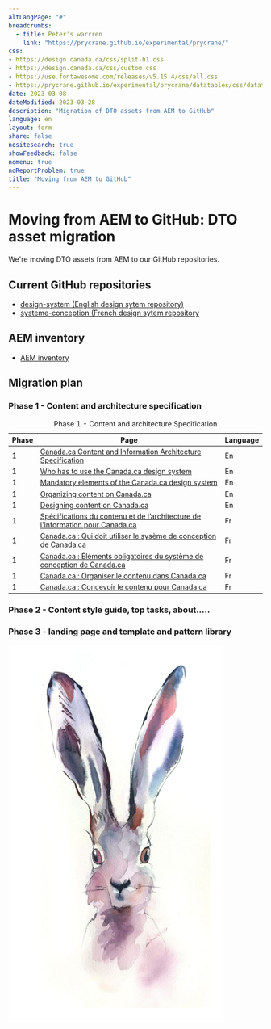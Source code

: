 ```yaml
---
altLangPage: "#"
breadcrumbs:
  - title: Peter's warrren
    link: "https://prycrane.github.io/experimental/prycrane/"
css:
- https://design.canada.ca/css/split-h1.css
- https://design.canada.ca/css/custom.css
- https://use.fontawesome.com/releases/v5.15.4/css/all.css
- https://prycrane.github.io/experimental/prycrane/datatables/css/datatables-fun.css
date: 2023-03-08
dateModified: 2023-03-28
description: "Migration of DTO assets from AEM to GitHub"
language: en
layout: form
share: false
nositesearch: true
showFeedback: false
nomenu: true
noReportProblem: true
title: "Moving from AEM to GitHub"
---
```

<div class="row">
  <div class="col-md-8">
    <h1 property="name" id="wb-cont" dir="ltr"><span class="stacked"><span>Moving from AEM to GitHub</span>: <span>DTO asset migration</span></span></h1>
    <p>We're moving DTO assets from AEM to our GitHub repositories.</p>
    <h2 class="h3 mrgn-tp-lg">Current GitHub repositories</h2>
    <ul class="fa-ul">
      <li><span class="fa-li"><span class="fas fa-code-branch"></span></span><a href="https://github.com/canada-ca/design-system">design-system (English design sytem repository)</a></li>
      <li><span class="fa-li"><span class="fas fa-code-branch"></span></span><a href="https://github.com/canada-ca/systeme-conception">systeme-conception (French design sytem repository</a></li>
    </ul>
    <h2 class="h3 mrgn-tp-lg">AEM inventory</h2>
    <ul class="fa-ul">
      <li><span class="fa-li"><span class="fab fa-google-drive"></span></span><a href="https://docs.google.com/spreadsheets/d/1xbBwK4ximVygzuqV0Ie-cbQjEDvyVQLfZExcbLsupkw">AEM inventory</a></li>
    </ul>
    <h2 class="h3 mrgn-tp-lg">Migration plan</h2>
    <h3 class="h4 mrgn-tp-lg">Phase 1 - Content and architecture specification</h3>
      <section class="panel panel-default table-bordered">
        <table class="table small table-striped table-bordered table-responsive">
          <caption class="wb-inv">
          Phase 1 - Content and architecture Specification
          </caption>
          <thead>
            <tr>
              <th class="text-center">Phase</th>
              <th>Page</th>
              <th class="text-center">Language</th>
            </tr>
          </thead>
          <tbody>
            <tr>
              <td class="text-center">1</td>
              <td><a href="https://www.canada.ca/en/treasury-board-secretariat/services/government-communications/canada-content-information-architecture-specification.html">Canada.ca Content and Information Architecture Specification</a></td>
              <td class="text-center">En</td>
            </tr>
            <tr>
              <td class="text-center">1</td>
              <td><a href="https://www.canada.ca/en/treasury-board-secretariat/services/government-communications/canada-content-information-architecture-specification/usage-canadaca-design.html">Who has to use the Canada.ca design system</a></td>
              <td class="text-center">En</td>
            </tr>
            <tr>
              <td class="text-center">1</td>
              <td><a href="https://www.canada.ca/en/treasury-board-secretariat/services/government-communications/canada-content-information-architecture-specification/mandatory-elements.html">Mandatory elements of the Canada.ca design system</a></td>
              <td class="text-center">En</td>
            </tr>
            <tr>
              <td class="text-center">1</td>
              <td><a href="https://www.canada.ca/en/treasury-board-secretariat/services/government-communications/canada-content-information-architecture-specification/organizing-content.html">Organizing content on Canada.ca</a></td>
              <td class="text-center">En</td>
            </tr>
            <tr>
              <td class="text-center">1</td>
              <td><a href="https://www.canada.ca/en/treasury-board-secretariat/services/government-communications/canada-content-information-architecture-specification/templates.html">Designing content on Canada.ca</a></td>
              <td class="text-center">En</td>
            </tr>
            <tr>
              <td class="text-center">1</td>
              <td><a href="https://www.canada.ca/fr/secretariat-conseil-tresor/services/communications-gouvernementales/specifications-contenu-architecture-information-canada.html">Spécifications du contenu et de l’architecture de l'information pour Canada.ca</a></td>
              <td class="text-center">Fr</td>
            </tr>
            <tr>
              <td class="text-center">1</td>
              <td><a href="https://www.canada.ca/fr/secretariat-conseil-tresor/services/communications-gouvernementales/specifications-contenu-architecture-information-canada/utilisation-concept-canadaca.html">Canada.ca : Qui doit utiliser le sysème de conception de Canada.ca</a></td>
              <td class="text-center">Fr</td>
            </tr>
            <tr>
              <td class="text-center">1</td>
              <td><a href="https://www.canada.ca/fr/secretariat-conseil-tresor/services/communications-gouvernementales/specifications-contenu-architecture-information-canada/elements-obligatoires.html">Canada.ca : Éléments obligatoires du système de conception de Canada.ca</a></td>
              <td class="text-center">Fr</td>
            </tr>
            <tr>
              <td class="text-center">1</td>
              <td><a href="https://www.canada.ca/fr/secretariat-conseil-tresor/services/communications-gouvernementales/specifications-contenu-architecture-information-canada/organiser-contenu.html">Canada.ca : Organiser le contenu dans Canada.ca</a></td>
              <td class="text-center">Fr</td>
            </tr>
            <tr>
              <td class="text-center">1</td>
              <td><a href="https://www.canada.ca/fr/secretariat-conseil-tresor/services/communications-gouvernementales/specifications-contenu-architecture-information-canada/modeles.html">Canada.ca : Concevoir le contenu pour Canada.ca</a></td>
              <td class="text-center">Fr</td>
            </tr>
          </tbody>
        </table>
      </section>
    <h3 class="h4 mrgn-tp-lg">Phase 2 - Content style guide, top tasks, about.....</h3>
    <h3 class="h4 mrgn-tp-lg">Phase 3 - landing page and template and pattern library</h3>
  </div>
  <div class="col-md-4">
    <div><img src="./images/bunny20.png" alt="" class="img-responsive"></div>
  </div>
</div>
